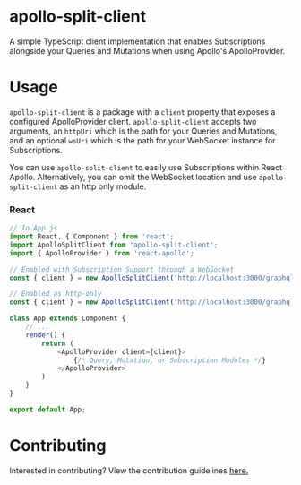 # apollo-split-client

A simple TypeScript client implementation that enables Subscriptions alongside your Queries and Mutations when using Apollo's ApolloProvider.

# Usage

`apollo-split-client` is a package with a `client` property that exposes a configured ApolloProvider client. `apollo-split-client` accepts two arguments, an `httpUri` which is the path for your Queries and Mutations, and an optional `wsUri` which is the path for your WebSocket instance for Subscriptions.

You can use `apollo-split-client` to easily use Subscriptions within React Apollo. Alternatively, you can omit the WebSocket location and use `apollo-split-client` as an http only module.

### React

```javascript
// In App.js
import React, { Component } from 'react';
import ApolloSplitClient from 'apollo-split-client';
import { ApolloProvider } from 'react-apollo';

// Enabled with Subscription Support through a WebSocket
const { client } = new ApolloSplitClient('http://localhost:3000/graphql', 'ws://localhost:3000');

// Enabled as http-only
const { client } = new ApolloSplitClient('http://localhost:3000/graphql');

class App extends Component {
    // ...
    render() {
        return (
            <ApolloProvider client={client}>
                {/* Query, Mutation, or Subscription Modules */}
            </ApolloProvider>
        )
    }
}

export default App;
```

# Contributing

Interested in contributing? View the contribution guidelines <a href="/CONTRIBUTING.md">here.</a>
